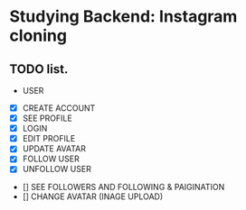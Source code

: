# Studying Backend: Instagram cloning

## TODO list.
- USER
- [x] CREATE ACCOUNT
- [x] SEE PROFILE
- [X] LOGIN
- [X] EDIT PROFILE
- [X] UPDATE AVATAR
- [X] FOLLOW USER
- [X] UNFOLLOW USER
- [] SEE FOLLOWERS AND FOLLOWING & PAIGINATION
- [] CHANGE AVATAR (INAGE UPLOAD)